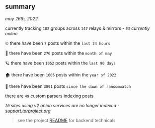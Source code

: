 
## summary
_may 26th, 2022_

currently tracking `102` groups across `147` relays & mirrors - _`53` currently online_

⏲ there have been `7` posts within the `last 24 hours`

🦈 there have been `276` posts within the `month of may`

🪐 there have been `1052` posts within the `last 90 days`

🏚 there have been `1605` posts within the `year of 2022`

🦕 there have been `3891` posts `since the dawn of ransomwatch`

there are `49` custom parsers indexing posts

_`20` sites using v2 onion services are no longer indexed - [support.torproject.org](https://support.torproject.org/onionservices/v2-deprecation/)_

> see the project [README](https://github.com/joshhighet/ransomwatch#ransomwatch--) for backend technicals
